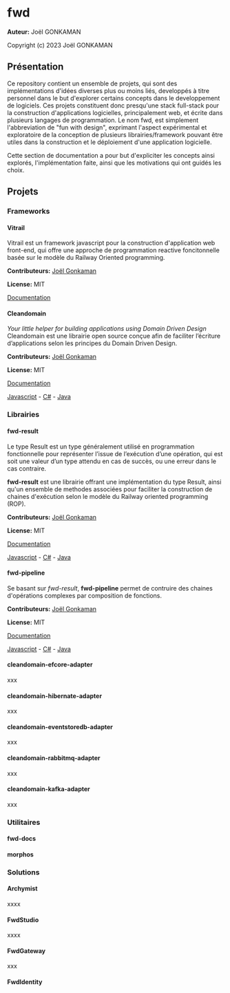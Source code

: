 # fwd

**Auteur:** Joël GONKAMAN

Copyright (c) 2023 Joël GONKAMAN



## Présentation

Ce repository contient un ensemble de projets, qui sont des implémentations d'idées diverses plus ou moins liés, developpés à titre personnel dans le but d'explorer certains concepts dans le developpement de logiciels. Ces projets constituent donc presqu'une stack full-stack pour la construction d'applications logicielles, principalement web, et écrite dans plusieurs langages de programmation. Le nom fwd, est simplement l'abbreviation de "fun with design", exprimant l'aspect expérimental et exploratoire de la conception de plusieurs librairies/framework pouvant être utiles dans la construction et le déploiement d'une application logicielle.

Cette section de documentation a pour but d'expliciter les concepts ainsi explorés, l'implémentation faite, ainsi que les motivations qui ont guidés les choix.



## Projets



### Frameworks

#### Vitrail

Vitrail est un framework javascript pour la construction d'application web front-end, qui offre une approche de programmation reactive foncitonnelle basée sur le modèle du Railway Oriented programming.

**Contributeurs:** [Joël Gonkaman](https://github.com/gonkaman)

**License:** MIT

[Documentation](https://github.com/gonkaman/fwd/tree/main/vitrail/docs)



#### Cleandomain

_Your little helper for building applications using Domain Driven Design_
Cleandomain est une librairie open source conçue afin de faciliter l’écriture d’applications selon les principes du Domain Driven Design.

**Contributeurs:** [Joël Gonkaman](https://github.com/gonkaman)

**License:** MIT

[Documentation](https://github.com/gonkaman/fwd/tree/main/cleandomain/docs)

[Javascript](https://github.com/gonkaman/fwd/tree/main/cleandomain/js) - [C#](https://github.com/gonkaman/fwd/tree/main/cleandomain/dotnet) - [Java](https://github.com/gonkaman/fwd/tree/main/cleandomain/java)





### Librairies

#### fwd-result

Le type Result est un type généralement utilisé en programmation fonctionnelle pour représenter l’issue de l’exécution d’une opération, qui est soit une valeur d’un type attendu en cas de succès, ou une erreur dans le cas contraire.

**fwd-result** est une librairie offrant une implémentation du type Result, ainsi qu'un ensemble de methodes associées pour faciliter la construction de chaines d'exécution selon le modèle du Railway oriented programming (ROP).

**Contributeurs:** [Joël Gonkaman](https://github.com/gonkaman)

**License:** MIT

[Documentation](https://github.com/gonkaman/fwd/tree/main/result/docs)

[Javascript](https://github.com/gonkaman/fwd/tree/main/result/js) - [C#](https://github.com/gonkaman/fwd/tree/main/result/dotnet) - [Java](https://github.com/gonkaman/fwd/tree/main/result/java)



#### fwd-pipeline

Se basant sur *fwd-result*, **fwd-pipeline** permet de contruire des chaines d'opérations complexes par composition de fonctions.

**Contributeurs:** [Joël Gonkaman](https://github.com/gonkaman)

**License:** MIT

[Documentation](https://github.com/gonkaman/fwd/tree/main/pipeline/docs)

[Javascript](https://github.com/gonkaman/fwd/tree/main/pipeline/js) - [C#](https://github.com/gonkaman/fwd/tree/main/pipeline/dotnet) - [Java](https://github.com/gonkaman/fwd/tree/main/pipeline/java)



#### cleandomain-efcore-adapter

xxx

#### cleandomain-hibernate-adapter

xxx

#### cleandomain-eventstoredb-adapter

xxx

#### cleandomain-rabbitmq-adapter

xxx

#### cleandomain-kafka-adapter

xxx





### Utilitaires

#### fwd-docs

#### morphos





### Solutions

#### Archymist

xxxx

#### FwdStudio

xxxx

#### FwdGateway

xxx

#### FwdIdentity






